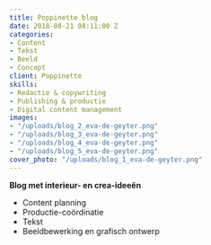 ```yaml
---
title: Poppinette blog
date: 2018-08-21 08:11:00 Z
categories:
- Content
- Tekst
- Beeld
- Concept
client: Poppinette
skills:
- Redactie & copywriting
- Publishing & productie
- Digital content management
images:
- "/uploads/blog_2_eva-de-geyter.png"
- "/uploads/blog_3_eva-de-geyter.png"
- "/uploads/blog_4_eva-de-geyter.png"
- "/uploads/blog_5_eva-de-geyter.png"
cover_photo: "/uploads/blog_1_eva-de-geyter.png"
---
```


**Blog met interieur- en crea-ideeën**
* Content planning
* Productie-coördinatie
* Tekst
* Beeldbewerking en grafisch ontwerp